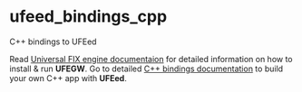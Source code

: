 # ufeed_bindings_cpp
C++ bindings to UFEed

Read [Universal FIX engine documentaion](https://fix8mt.atlassian.net/wiki/spaces/FMT/pages/634438/Universal+FIX+Engine+Home) for detailed information on how to install & run **UFEGW**. 
Go to detailed [C++ bindings documentation](https://fix8mt.atlassian.net/wiki/spaces/FMT/pages/7766025/7.2+C+Adaptor) to build your own C++ app with **UFEed**.